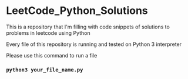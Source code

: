 # LeetCode_Python_Solutions

This is a repository that I'm filling with code snippets of solutions to problems in leetcode using Python

Every file of this repository is running and tested on Python 3 interpreter

Please use this command to run a file
### `python3 your_file_name.py`